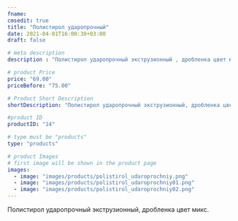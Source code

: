 ```yaml
---
fname: 
cmsedit: true
title: "Полистирол ударопрочный"
date: 2021-04-01T16:00:38+03:00
draft: false

# meta description
description : "Полистирол ударопрочный экструзионный , дробленка цвет микс."

# product Price
price: "69.00"
priceBefore: "75.00"

# Product Short Description
shortDescription: "Полистирол ударопрочный экструзионный, дробленка цвет микс."

#product ID
productID: "14"

# type must be "products"
type: "products"

# product Images
# first image will be shown in the product page
images:
  - image: "images/products/polistirol_udaroprochniy.png"
  - image: "images/products/polistirol_udaroprochniy01.png"
  - image: "images/products/polistirol_udaroprochniy02.png"
---
```


Полистирол ударопрочный экструзионный, дробленка цвет микс.
